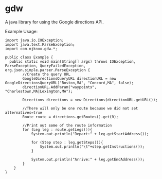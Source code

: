 gdw
===

A java library for using the Google directions API.

Example Usage:

    import java.io.IOException;
    import java.text.ParseException;
    import com.mjknox.gdw.*;
    
    public class Example {  
      public static void main(String[] args) throws IOException, ParseException, QueryFailedException, org.json.simple.parser.ParseException {	  
    		//Create the query URL
    		GoogleDirectionsQueryURL directionURL = new GoogleDirectionsQueryURL("Boston,MA", "Concord,MA", false);
    		directionURL.AddParam("waypoints", "Charlestown,MA|Lexington,MA");
    		
    		Directions directions = new Directions(directionURL.getURL());
    		      
    		//There will only be one route because we did not set alternatives=true
    		Route route = directions.getRoutes().get(0);
    		  
    		//Print out some of the route information
    		for (Leg leg : route.getLegs()){
    			System.out.println("Depart:" + leg.getStartAddress());
    			
    			for (Step step : leg.getSteps()){
    				System.out.println("\t"+step.getInstructions());
    			}
    			
    			System.out.println("Arrive:" + leg.getEndAddress());
    		} 
    	}    
    }
      
      
  
  
